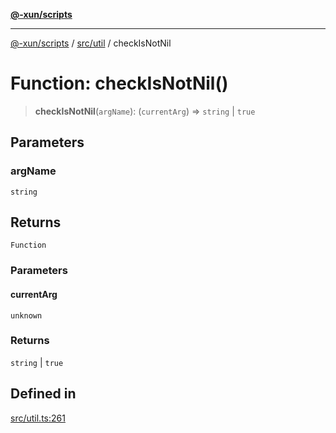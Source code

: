 [**@-xun/scripts**](../../../README.md)

***

[@-xun/scripts](../../../README.md) / [src/util](../README.md) / checkIsNotNil

# Function: checkIsNotNil()

> **checkIsNotNil**(`argName`): (`currentArg`) => `string` \| `true`

## Parameters

### argName

`string`

## Returns

`Function`

### Parameters

#### currentArg

`unknown`

### Returns

`string` \| `true`

## Defined in

[src/util.ts:261](https://github.com/Xunnamius/xscripts/blob/395ccb9751d5eb5067af3fe099bacae7d9b7a116/src/util.ts#L261)
